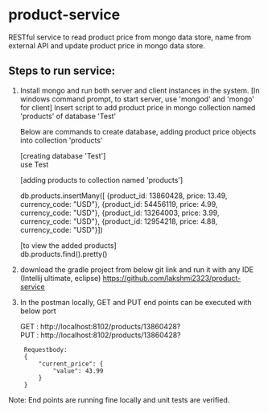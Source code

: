 # product-service
RESTful service to read product price from mongo data store, name from external API and update product price in mongo data store.

Steps to run service:
---------------------
1. Install mongo and run both server and client instances in the system.
   [In windows command prompt, to start server, use 'mongod' and 'mongo' for client]
   Insert script to add product price in mongo collection named 'products' of database 'Test'
   
   Below are commands to create database, adding product price objects into collection 'products'
   
   [creating database 'Test']   
   use Test
   
   [adding products to collection named 'products']
   
   db.products.insertMany([
   {product_id: 13860428, price: 13.49, currency_code: "USD"},
   {product_id: 54456119, price: 4.99, currency_code: "USD"},
   {product_id: 13264003, price: 3.99, currency_code: "USD"},
   {product_id: 12954218, price: 4.88, currency_code: "USD"}])
   
   [to view the added products]   
   db.products.find().pretty()
   
2. download the gradle project from below git link and run it with any IDE (Intellij ultimate, eclipse)
    https://github.com/lakshmi2323/product-service
    
3. In the postman locally, GET and PUT end points can be executed with below port
   
   GET : http://localhost:8102/products/13860428?  
   PUT : http://localhost:8102/products/13860428?
   
        Requestbody:
        {            
            "current_price": {
                "value": 43.99
            }
        }
        
 Note: End points are running fine locally and unit tests are verified.
 
  
   
